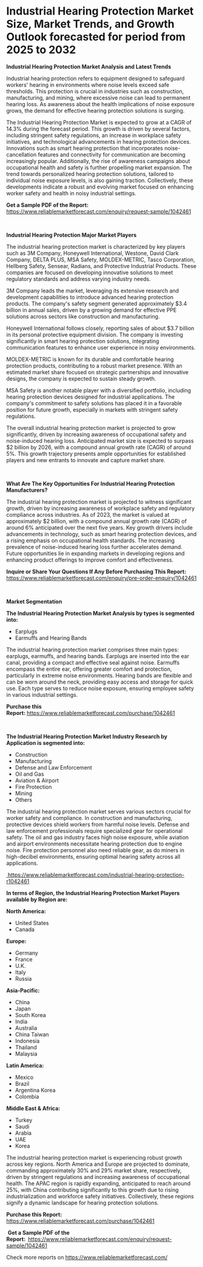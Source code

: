 <p><h1>Industrial Hearing Protection Market Size, Market Trends, and Growth Outlook forecasted for period from 2025 to 2032</h1></p><p><strong>Industrial Hearing Protection Market Analysis and Latest Trends</strong></p>
<p><p>Industrial hearing protection refers to equipment designed to safeguard workers' hearing in environments where noise levels exceed safe thresholds. This protection is crucial in industries such as construction, manufacturing, and mining, where excessive noise can lead to permanent hearing loss. As awareness about the health implications of noise exposure grows, the demand for effective hearing protection solutions is surging.</p><p>The Industrial Hearing Protection Market is expected to grow at a CAGR of 14.3% during the forecast period. This growth is driven by several factors, including stringent safety regulations, an increase in workplace safety initiatives, and technological advancements in hearing protection devices. Innovations such as smart hearing protection that incorporates noise-cancellation features and connectivity for communication are becoming increasingly popular. Additionally, the rise of awareness campaigns about occupational health and safety is further propelling market expansion. The trend towards personalized hearing protection solutions, tailored to individual noise exposure levels, is also gaining traction. Collectively, these developments indicate a robust and evolving market focused on enhancing worker safety and health in noisy industrial settings.</p></p>
<p><strong>Get a Sample PDF of the Report:&nbsp;</strong> <a href="https://www.reliablemarketforecast.com/enquiry/request-sample/1042461?utm_campaign=2289&utm_medium=2&utm_source=Github&utm_content=ia&utm_term=17022025&utm_id=industrial-hearing-protection">https://www.reliablemarketforecast.com/enquiry/request-sample/1042461</a></p>
<p>&nbsp;</p>
<p><strong>Industrial Hearing Protection Major Market Players</strong></p>
<p><p>The industrial hearing protection market is characterized by key players such as 3M Company, Honeywell International, Westone, David Clark Company, DELTA PLUS, MSA Safety, MOLDEX-METRIC, Tasco Corporation, Hellberg Safety, Sensear, Radians, and Protective Industrial Products. These companies are focused on developing innovative solutions to meet regulatory standards and address varying industry needs.</p><p>3M Company leads the market, leveraging its extensive research and development capabilities to introduce advanced hearing protection products. The company's safety segment generated approximately $3.4 billion in annual sales, driven by a growing demand for effective PPE solutions across sectors like construction and manufacturing.</p><p>Honeywell International follows closely, reporting sales of about $3.7 billion in its personal protective equipment division. The company is investing significantly in smart hearing protection solutions, integrating communication features to enhance user experience in noisy environments.</p><p>MOLDEX-METRIC is known for its durable and comfortable hearing protection products, contributing to a robust market presence. With an estimated market share focused on strategic partnerships and innovative designs, the company is expected to sustain steady growth.</p><p>MSA Safety is another notable player with a diversified portfolio, including hearing protection devices designed for industrial applications. The company's commitment to safety solutions has placed it in a favorable position for future growth, especially in markets with stringent safety regulations.</p><p>The overall industrial hearing protection market is projected to grow significantly, driven by increasing awareness of occupational safety and noise-induced hearing loss. Anticipated market size is expected to surpass $2 billion by 2026, with a compound annual growth rate (CAGR) of around 5%. This growth trajectory presents ample opportunities for established players and new entrants to innovate and capture market share.</p></p>
<p>&nbsp;</p>
<p><strong>What Are The Key Opportunities For Industrial Hearing Protection Manufacturers?</strong></p>
<p><p>The industrial hearing protection market is projected to witness significant growth, driven by increasing awareness of workplace safety and regulatory compliance across industries. As of 2023, the market is valued at approximately $2 billion, with a compound annual growth rate (CAGR) of around 6% anticipated over the next five years. Key growth drivers include advancements in technology, such as smart hearing protection devices, and a rising emphasis on occupational health standards. The increasing prevalence of noise-induced hearing loss further accelerates demand. Future opportunities lie in expanding markets in developing regions and enhancing product offerings to improve comfort and effectiveness.</p></p>
<p><strong>Inquire or Share Your Questions If Any Before Purchasing This Report:</strong> <a href="https://www.reliablemarketforecast.com/enquiry/pre-order-enquiry/1042461?utm_campaign=2289&utm_medium=2&utm_source=Github&utm_content=ia&utm_term=17022025&utm_id=industrial-hearing-protection">https://www.reliablemarketforecast.com/enquiry/pre-order-enquiry/1042461</a></p>
<p>&nbsp;</p>
<p><strong>Market Segmentation</strong></p>
<p><strong>The Industrial Hearing Protection Market Analysis by types is segmented into:</strong></p>
<p><ul><li>Earplugs</li><li>Earmuffs and Hearing Bands</li></ul></p>
<p><p>The industrial hearing protection market comprises three main types: earplugs, earmuffs, and hearing bands. Earplugs are inserted into the ear canal, providing a compact and effective seal against noise. Earmuffs encompass the entire ear, offering greater comfort and protection, particularly in extreme noise environments. Hearing bands are flexible and can be worn around the neck, providing easy access and storage for quick use. Each type serves to reduce noise exposure, ensuring employee safety in various industrial settings.</p></p>
<p><strong>Purchase this Report:&nbsp;</strong><a href="https://www.reliablemarketforecast.com/purchase/1042461?utm_campaign=2289&utm_medium=2&utm_source=Github&utm_content=ia&utm_term=17022025&utm_id=industrial-hearing-protection">https://www.reliablemarketforecast.com/purchase/1042461</a></p>
<p>&nbsp;</p>
<p><strong>The Industrial Hearing Protection Market Industry Research by Application is segmented into:</strong></p>
<p><ul><li>Construction</li><li>Manufacturing</li><li>Defense and Law Enforcement</li><li>Oil and Gas</li><li>Aviation & Airport</li><li>Fire Protection</li><li>Mining</li><li>Others</li></ul></p>
<p><p>The industrial hearing protection market serves various sectors crucial for worker safety and compliance. In construction and manufacturing, protective devices shield workers from harmful noise levels. Defense and law enforcement professionals require specialized gear for operational safety. The oil and gas industry faces high noise exposure, while aviation and airport environments necessitate hearing protection due to engine noise. Fire protection personnel also need reliable gear, as do miners in high-decibel environments, ensuring optimal hearing safety across all applications.</p></p>
<p><a href="https://www.reliablemarketforecast.com/industrial-hearing-protection-r1042461?utm_campaign=2289&utm_medium=2&utm_source=Github&utm_content=ia&utm_term=17022025&utm_id=industrial-hearing-protection">&nbsp;https://www.reliablemarketforecast.com/industrial-hearing-protection-r1042461</a></p>
<p><strong>In terms of Region, the Industrial Hearing Protection Market Players available by Region are:</strong></p>
<p>
    <p> <strong> North America: </strong>
        <ul>
            <li>United States</li>
            <li>Canada</li>
        </ul>
        </p> 
    <p> <strong> Europe: </strong>
        <ul>
            <li>Germany</li>
            <li>France</li>
            <li>U.K.</li>
            <li>Italy</li>
            <li>Russia</li>
        </ul>
        </p> 
    <p> <strong> Asia-Pacific: </strong>
        <ul>
            <li>China</li>
            <li>Japan</li>
            <li>South Korea</li>
            <li>India</li>
            <li>Australia</li>
            <li>China Taiwan</li>
            <li>Indonesia</li>
            <li>Thailand</li>
            <li>Malaysia</li>
        </ul>
        </p> 
    <p> <strong> Latin America: </strong>
        <ul>
            <li>Mexico</li>
            <li>Brazil</li>
            <li>Argentina Korea</li>
            <li>Colombia</li>
        </ul>
        </p> 
    <p> <strong> Middle East & Africa: </strong>
        <ul>
            <li>Turkey</li>
            <li>Saudi</li>
            <li>Arabia</li>
            <li>UAE</li>
            <li>Korea</li>
        </ul>
    </p>
    </p>
<p><p>The industrial hearing protection market is experiencing robust growth across key regions. North America and Europe are projected to dominate, commanding approximately 30% and 29% market share, respectively, driven by stringent regulations and increasing awareness of occupational health. The APAC region is rapidly expanding, anticipated to reach around 25%, with China contributing significantly to this growth due to rising industrialization and workforce safety initiatives. Collectively, these regions signify a dynamic landscape for hearing protection solutions.</p></p>
<p><strong>Purchase this Report: </strong><a href="https://www.reliablemarketforecast.com/purchase/1042461?utm_campaign=2289&utm_medium=2&utm_source=Github&utm_content=ia&utm_term=17022025&utm_id=industrial-hearing-protection">https://www.reliablemarketforecast.com/purchase/1042461</a></p>
<p>&nbsp;<strong>Get a Sample PDF of the Report:&nbsp;&nbsp;</strong><a href="https://www.reliablemarketforecast.com/enquiry/request-sample/1042461?utm_campaign=2289&utm_medium=2&utm_source=Github&utm_content=ia&utm_term=17022025&utm_id=industrial-hearing-protection">https://www.reliablemarketforecast.com/enquiry/request-sample/1042461</a></p>
<p><strong></strong></p>
<p>Check more reports on <a href="https://www.reliablemarketforecast.com/?utm_campaign=2289&utm_medium=2&utm_source=Github&utm_content=ia&utm_term=17022025&utm_id=industrial-hearing-protection">https://www.reliablemarketforecast.com/</a></p>
